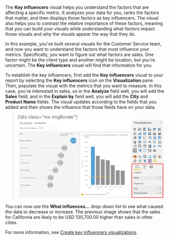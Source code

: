 The **Key influencers** visual helps you understand the factors that are affecting a specific metric. It analyzes your data for you, ranks the factors that matter, and then displays those factors as key influencers. The visual also helps you to contrast the relative importance of these factors, meaning that you can build your visuals while understanding what factors impact those visuals and why the visuals appear the way that they do.

In this example, you've built several visuals for the Customer Service team, and now you want to understand the factors that most influence your metrics. Specifically, you want to figure out what factors are sales. One factor might be the client type and another might be location, but you're uncertain. The **Key influencers** visual will find that information for you.

To establish the key influencers, first add the **Key influencers** visual to your report by selecting the **Key influencers** icon on the **Visualization** pane. Then, populate the visual with the metrics that you want to measure. In this case, you're interested in sales, so in the **Analyze** field well, you will add the **Sales** field, and in the **Explain by** field well, you will add the **City** and **Product Name** fields. The visual updates according to the fields that you added and then shows the influence that those fields have on your data.

> [!div class="mx-imgBorder"]
> [![Screenshot of the Key influencers visual and Analyze field.](../media/3-use-key-influencers-visual-ssm.png)](../media/3-use-key-influencers-visual-ssm.png#lightbox)

You can now use the **What influences...** drop-down list to see what caused the data to decrease or increase. The previous image shows that the sales for California are likely to be USD 130,700.00 higher than sales in other cities.

For more information, see [Create key influencers visualizations](https://docs.microsoft.com/power-bi/visuals/power-bi-visualization-influencers/?azure-portal=true).